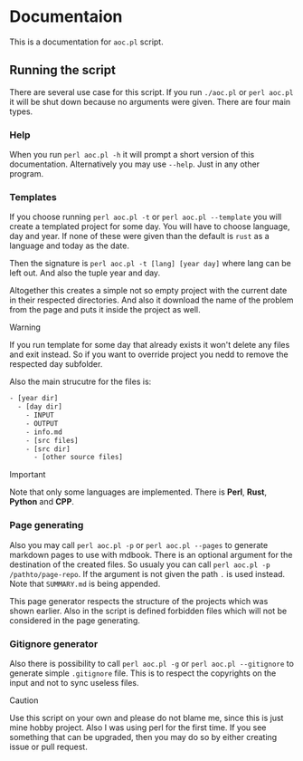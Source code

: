 # Documentaion

This is a documentation for `aoc.pl` script.

## Running the script

There are several use case for this script. If you run `./aoc.pl` or `perl aoc.pl` it will be shut down because no arguments were given. There are four main types.

### Help

When you run `perl aoc.pl -h` it will prompt a short version of this documentation. Alternatively you may use `--help`. Just in any other program.

### Templates

If you choose running `perl aoc.pl -t` or `perl aoc.pl --template` you will create a templated project for some day. You will have to choose language, day and year. If none of these were given than the default is `rust` as a language and today as the date.

Then the signature is `perl aoc.pl -t [lang] [year day]` where lang can be left out. And also the tuple year and day.

Altogether this creates a simple not so empty project with the current date in their respected directories. And also it download the name of the problem from the page and puts it inside the project as well.

> [!WARNING]
> If you run template for some day that already exists it won't delete any files and exit instead. So if you want to override project you nedd to remove the respected day subfolder.

Also the main strucutre for the files is:

```txt
- [year dir]
  - [day dir]
    - INPUT
    - OUTPUT
    - info.md
    - [src files]
    - [src dir]
      - [other source files]
```

> [!IMPORTANT]
> Note that only some languages are implemented. There is **Perl**, **Rust**, **Python** and **CPP**.

### Page generating

Also you may call `perl aoc.pl -p` or `perl aoc.pl --pages` to generate markdown pages to use with mdbook. There is an optional argument for the destination of the created files. So usualy you can call `perl aoc.pl -p /pathto/page-repo`. If the argument is not given the path `.` is used instead. Note that `SUMMARY.md` is being appended.

This page generator respects the structure of the projects which was shown earlier. Also in the script is defined forbidden files which will not be considered in the page generating.

### Gitignore generator

Also there is possibility to call `perl aoc.pl -g` or `perl aoc.pl --gitignore` to generate simple `.gitignore` file. This is to respect the copyrights on the input and not to sync useless files.

> [!CAUTION]
> Use this script on your own and please do not blame me, since this is just mine hobby project. Also I was using perl for the first time. If you see something that can be upgraded, then you may do so by either creating issue or pull request.
